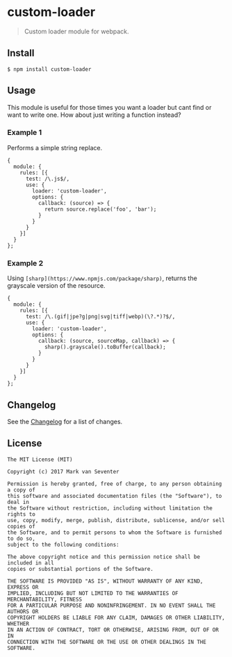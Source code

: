 # custom-loader
> Custom loader module for webpack.

## Install
`$ npm install custom-loader`

## Usage
This module is useful for those times you want a loader but cant find or want to write one. How about just writing a function instead?

### Example 1
Performs a simple string replace.

```
{
  module: {
    rules: [{
      test: /\.js$/,
      use: {
        loader: 'custom-loader',
        options: {
          callback: (source) => {
            return source.replace('foo', 'bar');
          }
        }
      }
    }]
  }
};
```

### Example 2
Using `[sharp](https://www.npmjs.com/package/sharp)`, returns the grayscale version of the resource.

```
{
  module: {
    rules: [{
      test: /\.(gif|jpe?g|png|svg|tiff|webp)(\?.*)?$/,
      use: {
        loader: 'custom-loader',
        options: {
          callback: (source, sourceMap, callback) => {
            sharp().grayscale().toBuffer(callback);
          }
        }
      }
    }]
  }
};
```

## Changelog
See the [Changelog](./CHANGELOG.md) for a list of changes.

## License
    The MIT License (MIT)

    Copyright (c) 2017 Mark van Seventer

    Permission is hereby granted, free of charge, to any person obtaining a copy of
    this software and associated documentation files (the "Software"), to deal in
    the Software without restriction, including without limitation the rights to
    use, copy, modify, merge, publish, distribute, sublicense, and/or sell copies of
    the Software, and to permit persons to whom the Software is furnished to do so,
    subject to the following conditions:

    The above copyright notice and this permission notice shall be included in all
    copies or substantial portions of the Software.

    THE SOFTWARE IS PROVIDED "AS IS", WITHOUT WARRANTY OF ANY KIND, EXPRESS OR
    IMPLIED, INCLUDING BUT NOT LIMITED TO THE WARRANTIES OF MERCHANTABILITY, FITNESS
    FOR A PARTICULAR PURPOSE AND NONINFRINGEMENT. IN NO EVENT SHALL THE AUTHORS OR
    COPYRIGHT HOLDERS BE LIABLE FOR ANY CLAIM, DAMAGES OR OTHER LIABILITY, WHETHER
    IN AN ACTION OF CONTRACT, TORT OR OTHERWISE, ARISING FROM, OUT OF OR IN
    CONNECTION WITH THE SOFTWARE OR THE USE OR OTHER DEALINGS IN THE SOFTWARE.